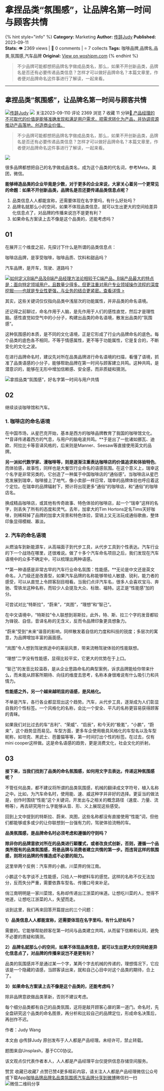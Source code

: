 # 拿捏品类“氛围感”，让品牌名第一时间与顾客共情
{% hint style="info" %}
**Category:** Marketing
**Author:** [传辞Judy](https://www.woshipm.com/u/1440901)
**Published:** 2023-09-11  
**Stats:** 👁️ 2369 views | 💬 0 comments | ⭐ 7 collects
**Tags:** 咖啡品牌,品牌名,品类,氛围感,汽车品牌
**Original:** [View on woshipm.com](https://www.woshipm.com/marketing/5901027.html)
{% endhint %}
> 不少品牌可能都想把品牌名字做成品类名，那么，如果不开创新品类，品牌名是否还有必要传递品类信息？怎样才可以做好品牌命名？本篇文章里，作者便对品牌命名这件事进行了解读，一起来看。

---

## 拿捏品类“氛围感”，让品牌名第一时间与顾客共情

[![](https://image.woshipm.com/wp-files/2022/06/kjILjoxFC9XCpH3FrG0c.jpg!/both/72x72)](https://www.woshipm.com/u/1440901)[传辞Judy](https://www.woshipm.com/u/1440901) ![](https://static.woshipm.com/tag/1101_1@2x.png) 关注2023-09-110 评论 2369 浏览 7 收藏 11 分钟[🔗 产品经理的不可取代的价值是能够准确发现和满足用户需求，把需求转化为产品，并协调资源推动产品落地，创造商业价值。](https://ke.qidianla.com/courses/90pm)

> 不少品牌可能都想把品牌名字做成品类名，那么，如果不开创新品类，品牌名是否还有必要传递品类信息？怎样才可以做好品牌命名？本篇文章里，作者便对品牌命名这件事进行了解读，一起来看。

![](https://image.woshipm.com/2023/04/13/4547d418-d9ea-11ed-a8b0-00163e0b5ff3.jpg)

很多品牌都想把自己的名字做成品类名，成为这个品类的代名词，参考Meta，美团，微信。

**能够缔造品类的企业毕竟是少数，对于更多的企业来说，大家关心着另一个更常见的命题：如果不开创新品类，品牌名是否还要传递品类信息点呢？**

1.  品类信息人人都能宣称，还需要体现在名字里吗，有什么好处吗？
2.  品牌名就那么小的空间，如果不体现品类信息，就可以生出更大的空间给差异化信息点了，对品牌的传播来说岂不是更有利？
3.  如果命名方案读上去不像是这个品类的，还能考虑吗？

## 01

在展开三个维度之前，先探讨下什么是所谓的品类信息点：

咖啡店品牌，是享受咖啡，咖啡品质、饮料和甜品吗？

汽车品牌，是开车，驾驶、道路吗？

[![](https://image.woshipm.com/2023/08/02/72b77e4e-30e3-11ee-88e7-00163e0b5ff3.png)如何定义B端产品及B端产品经理方法论相较于C端产品，B端产品最大的特点是：面向特定领域用户，且数量少得多，但更注重对用户专业领域操作流程的深度挖掘——也就是专业性更强，与业务的结合更紧密。查看详情 >](https://ke.qidianla.com/courses/bcpm)

其实，这些关键词仅仅指向品类中浅层次的功能属性，并非品类的命名语境。

还记得之前聊过，命名作用于人脑，是先作用于人们的感性直觉，然后才是理性脑。感性直觉如空气中的小分子，构建出品类的命名语境，散发出品类的“氛围感”。

这种氛围感的本质，是不同的文化语境，正是它形成了行业内品牌命名的底色。每个品类的底色各不相同，不等于情感属性，更不等于功能属性，它是复合的，不断变化的文化之波。

在进行品牌命名时，建议先对所在品类品牌进行命名语境的扫描，看懂了语境，抓准了品类语感的小分子，能够帮助品牌在第一时间与顾客建立共鸣。这种共鸣，是潜意识的，能够在无形中增加信赖感、安全感，而非质疑和猜测。

![拿捏品类“氛围感”，好名字第一时间与用户共情](https://image.woshipm.com/wp-files/2023/09/2wIKJFlbSTQVagTMMigV.png)

## 02

继续谈谈咖啡馆和汽车。

### 1\. 咖啡店的命名语境

在中国市场，从星巴克开始，基本是西方的咖啡品牌教育了我国的咖啡馆文化。**音译传递着西方的气息，与用户的脑电波共鸣。**于是出了一批诸如挪瓦、迪欧、阿拉比卡等音译风格的，后来则是Manner、Seesaw等直接使用英文的品牌。

**另一派如代数学家、漫咖啡等，则是逐渐注重表达咖啡店的价值追求和体验特色**。而体验感，故事性，同样也是大餐饮行业命名的语感氛围。在这个意义上，瑞幸这个名字是非常另类的，它创造了一种属于中国咖啡店的“通俗感”。当咖啡店从星巴克发展到瑞幸，咖啡接上了地气，像小卖部一样日常，瑞幸的品牌体验也呼应着这个定位。在瑞幸的品牌辐射下，预计将出现更多“通俗”的咖啡店，和“通俗”的咖啡店名。

换成精品咖啡店，或其他有传奇故事、特色体验的咖啡店，起一个“瑞幸”这样的名字，则丢失了所有的态度和灵气。去年，加拿大的Tim Hortons定名Tims天好咖啡，则稀释掉了品牌的加拿大背景和特色体验，营销上又无法玩成通俗歌曲，整体印象显得模糊、寡淡。

### 2\. 汽车的命名语境

从燃油车到新能源车，从高端面子到代步工具，从代步工具到个性表达。汽车行业的下一个战场在哪里，还很难说。做了十多个汽车命名项目之后，我们发现在汽车语境中的众多不确定中，可以梳理出两种语感。

**第一种语感是非常古早的汽车行业命名氛围：性能感。**无论是中文还是英文命名，入门级还是改善型，如果汽车品牌的名称能够带给人敏捷、锐利，能力者的感受，可以从直觉上令顾客刮目相看。当我们点评汽车名，很多人会喜欢宝马、奔驰、雪铁龙这种名称，而较少人会提及大众、标致、福特。这正是“性能感”加的分。

可尝试对比“特斯拉”，“蔚来”，“岚图”，“理想”和“智己“。

在中文语境中，“特斯拉”令人联想到哥斯拉，此外，特、斯、拉三个字的发音都较为锋锐、自信，音译名称的无含义，反而令品牌印象更具想象力。

“蔚来”受到“未来“谐音的影响，同样散发着自信的力度和科技的锐度；多层次的寓意，为品牌增加丰富的画面感。

“岚图”令人想到驾驶旅途中的美丽风景，带来流畅驾驶体验的性能联想。

“理想”二字没有性能感，显得比较平实，它更大的优势在于上口。

“智己”的发音比较温吞，是从企业思路命名的典型案例，诉求品牌能给你带来什么，而未能从顾客所期待、向往的维度去思考，名称本身很难说有什么吸引力和共情力。

**性能感之外，另一个越来越明显的语感，是风格化。**

不单是汽车，各行各业都显现出这个趋势。汽车，从代步工具，逐渐成为人们彰显自我的个性标签。一个风格化的名称，会比一个安全、平凡的名称更容易获得顾客的青睐。

如果我们对比过去的车“吉利”、“荣威”、“启辰”，和今天的“极氪”，“小鹏”，“蔚来”，这个趋势显而易见。车型方面，更多车企使用极具风格化的车型名以及车型昵称，如坦克、黑武士、芭蕾猫等等，第一时间打出个性的标签。在过去，仅有mini cooper这样做。这是命名语感的趋势，更是消费文化，社会文化的折射。

## 03

**接下来，当我们找到了品类的命名氛围感，如何用文字去表达，传递这种氛围感呢？‍‍**

不管任何品类，都不建议将所谓的品类氛围感，机械的翻译成文字符号，植入名称之中。比如，为汽车命名时，使用能、速、威这种字并非好的选择。更妥当的做法是，创作时围绕“性能”这个关键词，开发出与之相关的概念路径（速度、力量、流畅等），再去研究用什么字能够从音、形、义上展现这些感受。‍‍‍‍‍‍

回到上文中提到的特斯拉、蔚来、岚图，这些名称都没有直接使用“性能”词，但他们都能够或多或少的让你联想到一台强有力的，驾驶体验流畅的车。‍‍‍‍‍‍‍‍‍

**品类氛围感，是品牌命名时必须考虑和遵循的守则吗？**

**除非你的品牌意欲对所在的品类进行颠覆式，或者改良式创新，否则，遵循一个品类所既有的品类氛围感，将是品牌与消费者建立共情的第一步。而违背这样的氛围感，则将对品牌的传播造成不必要的阻力。‍‍**

这里举两个反例：汽车界的小鹏，川菜界的俏江南。

小鹏这个名字谈不上性能感，只给人一种塑料车的感觉。这样的名称不仅无法加分，反而失分严重，需要依靠车型名、传播口号来补足。

俏江南明明是一家川菜馆，名称却传递出江浙菜的味道。让想吃川菜的人，觉得不地道，让想吃江浙菜的人，失望而走。

谈到这里，我们再来回答开篇提出的三个问题：‍‍

**1）品类信息人人都能宣称，还需要体现在名字里吗，有什么好处吗？**

需要的。它能够帮助顾客在第一时间与品类建立共鸣，从而留下信赖和认同，避免不必要的质疑和猜测。‍‍‍‍‍‍‍‍‍‍‍‍‍‍‍‍‍‍‍‍‍‍‍‍‍‍‍‍‍‍

**2）品牌名就那么小的空间，如果不体现品类信息，就可以生出更大的空间给差异化信息点了，对品牌的传播来说岂不是更有利？**

品类的氛围感并不是通过某一个字，某两个字去机械的传递的，理想情况下，它应该是一个隐藏的语感，当顾客读出来，就和自己心目中对这个品类的期待，合上了。‍‍‍‍‍‍‍‍‍

**3）如果命名方案读上去不像是这个品类的，还能考虑吗？**

除非品牌意欲做品类革新，否则不建议考虑。

每个细分品类都有自己的品类氛围，这将是敲开顾客心扉的第一道门。命名时，先全盘研究这个品类的命名图景，再分析和比较自己的品牌定位，形成命名决策后，再创作不迟。

作者：Judy Wang

本文由 @传辞Judy 原创发布于人人都是产品经理。未经许可，禁止转载。

题图来自Unsplash，基于CC0协议。

该文观点仅代表作者本人，人人都是产品经理平台仅提供信息存储空间服务。

赞赏 收藏已收藏7 点赞已赞4更多精彩内容，请关注人人都是产品经理微信公众号或下载App[咖啡品牌](https://www.woshipm.com/tag/%e5%92%96%e5%95%a1%e5%93%81%e7%89%8c)[品牌名](https://www.woshipm.com/tag/%e5%93%81%e7%89%8c%e5%90%8d)[品类](https://www.woshipm.com/tag/%e5%93%81%e7%b1%bb)[氛围感](https://www.woshipm.com/tag/%e6%b0%9b%e5%9b%b4%e6%84%9f)[汽车品牌](https://www.woshipm.com/tag/%e6%b1%bd%e8%bd%a6%e5%93%81%e7%89%8c)[分享到微博](https://service.weibo.com/share/share.php?appkey=2775287854&title=拿捏品类“氛围感”，让品牌名第一时间与顾客共情&url=https://www.woshipm.com/marketing/5901027.html&pic=https://image.woshipm.com/2023/04/13/4547d418-d9ea-11ed-a8b0-00163e0b5ff3.jpg)微信扫一扫![微信二维码](https://api.pwmqr.com/qrcode/create/?url=https://www.woshipm.com/marketing/5901027.html)分享